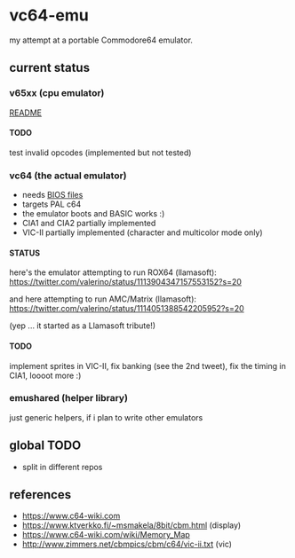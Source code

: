 # vc64-emu
my attempt at a portable Commodore64 emulator.

## current status
### v65xx (cpu emulator)
[README](./v65xx/README.md)

#### TODO
test invalid opcodes (implemented but not tested)

### vc64 (the actual emulator)
* needs [BIOS files](./bios/README.md)
* targets PAL c64
* the emulator boots and BASIC works :)
* CIA1 and CIA2 partially implemented
* VIC-II partially implemented (character and multicolor mode only)

#### STATUS
here's the emulator attempting to run ROX64 (llamasoft):
https://twitter.com/valerino/status/1113904347157553152?s=20

and here attempting to run AMC/Matrix (llamasoft):
https://twitter.com/valerino/status/1114051388542205952?s=20

(yep ... it started as a Llamasoft tribute!)

#### TODO
implement sprites in VIC-II, fix banking (see the 2nd tweet), fix the timing in CIA1, loooot more :)

### emushared (helper library)
just generic helpers, if i plan to write other emulators

## global TODO
* split in different repos

## references
* https://www.c64-wiki.com
* https://www.ktverkko.fi/~msmakela/8bit/cbm.html (display)
* https://www.c64-wiki.com/wiki/Memory_Map
* http://www.zimmers.net/cbmpics/cbm/c64/vic-ii.txt (vic)

